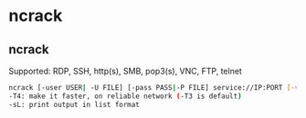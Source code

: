 # ncrack

## ncrack

Supported: RDP, SSH, http(s), SMB, pop3(s), VNC, FTP, telnet

```bash
ncrack [-user USER| -U FILE] [-pass PASS|-P FILE] service://IP:PORT [-v] [-T4]
-T4: make it faster, on reliable network (-T3 is default)
-sL: print output in list format
```
